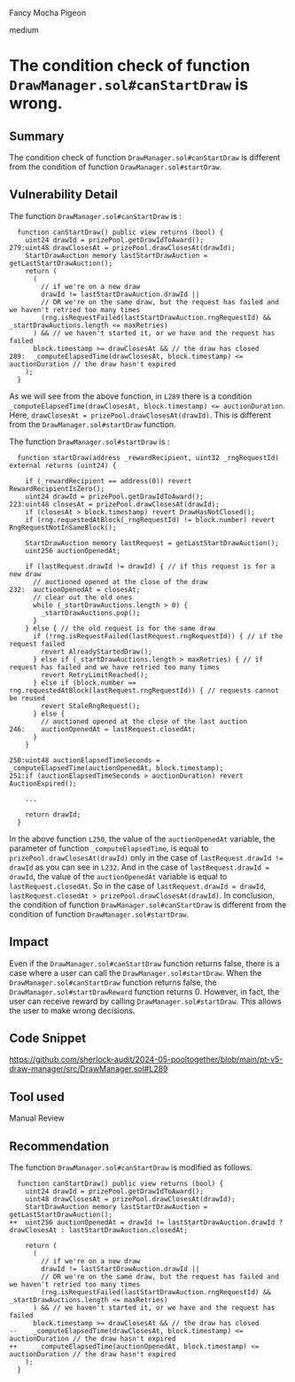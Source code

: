 Fancy Mocha Pigeon

medium

# The condition check of function `DrawManager.sol#canStartDraw` is wrong.

## Summary
The condition check of function `DrawManager.sol#canStartDraw` is different from the condition of function `DrawManager.sol#startDraw`.

## Vulnerability Detail
The function `DrawManager.sol#canStartDraw` is :
```solidity
  function canStartDraw() public view returns (bool) {
    uint24 drawId = prizePool.getDrawIdToAward();
279:uint48 drawClosesAt = prizePool.drawClosesAt(drawId);
    StartDrawAuction memory lastStartDrawAuction = getLastStartDrawAuction();
    return (
      (
        // if we're on a new draw
        drawId != lastStartDrawAuction.drawId ||
        // OR we're on the same draw, but the request has failed and we haven't retried too many times
        (rng.isRequestFailed(lastStartDrawAuction.rngRequestId) && _startDrawAuctions.length <= maxRetries)
      ) && // we haven't started it, or we have and the request has failed
      block.timestamp >= drawClosesAt && // the draw has closed
289:  _computeElapsedTime(drawClosesAt, block.timestamp) <= auctionDuration // the draw hasn't expired
    );
  }
```

As we will see from the above function,  in `L289` there is a condition `_computeElapsedTime(drawClosesAt, block.timestamp) <= auctionDuration`. Here, `drawClosesAt = prizePool.drawClosesAt(drawId)`.
This is different from the `DrawManager.sol#startDraw` function.

The function `DrawManager.sol#startDraw` is :
```solidity
  function startDraw(address _rewardRecipient, uint32 _rngRequestId) external returns (uint24) {

    if (_rewardRecipient == address(0)) revert RewardRecipientIsZero();
    uint24 drawId = prizePool.getDrawIdToAward(); 
223:uint48 closesAt = prizePool.drawClosesAt(drawId);
    if (closesAt > block.timestamp) revert DrawHasNotClosed();
    if (rng.requestedAtBlock(_rngRequestId) != block.number) revert RngRequestNotInSameBlock();
    
    StartDrawAuction memory lastRequest = getLastStartDrawAuction();
    uint256 auctionOpenedAt;
    
    if (lastRequest.drawId != drawId) { // if this request is for a new draw
      // auctioned opened at the close of the draw
232:  auctionOpenedAt = closesAt;
      // clear out the old ones
      while (_startDrawAuctions.length > 0) {
        _startDrawAuctions.pop();
      }
    } else { // the old request is for the same draw
      if (!rng.isRequestFailed(lastRequest.rngRequestId)) { // if the request failed
        revert AlreadyStartedDraw();
      } else if (_startDrawAuctions.length > maxRetries) { // if request has failed and we have retried too many times
        revert RetryLimitReached();
      } else if (block.number == rng.requestedAtBlock(lastRequest.rngRequestId)) { // requests cannot be reused
        revert StaleRngRequest();
      } else {
        // auctioned opened at the close of the last auction
246:    auctionOpenedAt = lastRequest.closedAt;
      }
    }

250:uint48 auctionElapsedTimeSeconds = _computeElapsedTime(auctionOpenedAt, block.timestamp);
251:if (auctionElapsedTimeSeconds > auctionDuration) revert AuctionExpired();

    ...

    return drawId;
  }
```

In the above function `L250`, the value of the `auctionOpenedAt` variable, the parameter of function `_computeElapsedTime`, is equal to `prizePool.drawClosesAt(drawId)` only in the case of `lastRequest.drawId != drawId` as you can see in `L232`. And in the case of `lastRequest.drawId = drawId`, the value of the `auctionOpenedAt` variable is equal to `lastRequest.closedAt`.
So in the case of `lastRequest.drawId = drawId`, `lastRequest.closedAt > prizePool.drawClosesAt(drawId)`.
In conclusion, the condition of function `DrawManager.sol#canStartDraw` is different from the condition of function `DrawManager.sol#startDraw`.

## Impact
Even if the `DrawManager.sol#canStartDraw` function returns false, there is a case where a user can call the `DrawManager.sol#startDraw`.
When the `DrawManager.sol#canStartDraw` function returns false, the `DrawManager.sol#startDrawReward` function returns 0. However, in fact, the user can receive reward by calling `DrawManager.sol#startDraw`. This allows the user to make wrong decisions.

## Code Snippet
https://github.com/sherlock-audit/2024-05-pooltogether/blob/main/pt-v5-draw-manager/src/DrawManager.sol#L289

## Tool used

Manual Review

## Recommendation
The function `DrawManager.sol#canStartDraw` is modified as follows.
```solidity
  function canStartDraw() public view returns (bool) {
    uint24 drawId = prizePool.getDrawIdToAward();
    uint48 drawClosesAt = prizePool.drawClosesAt(drawId);
    StartDrawAuction memory lastStartDrawAuction = getLastStartDrawAuction();
++  uint256 auctionOpenedAt = drawId != lastStartDrawAuction.drawId ? drawClosesAt : lastStartDrawAuction.closedAt;

    return (
      (
        // if we're on a new draw
        drawId != lastStartDrawAuction.drawId ||
        // OR we're on the same draw, but the request has failed and we haven't retried too many times
        (rng.isRequestFailed(lastStartDrawAuction.rngRequestId) && _startDrawAuctions.length <= maxRetries)
      ) && // we haven't started it, or we have and the request has failed
      block.timestamp >= drawClosesAt && // the draw has closed
--    _computeElapsedTime(drawClosesAt, block.timestamp) <= auctionDuration // the draw hasn't expired
++     _computeElapsedTime(auctionOpenedAt, block.timestamp) <= auctionDuration // the draw hasn't expired 
    );
  }
```